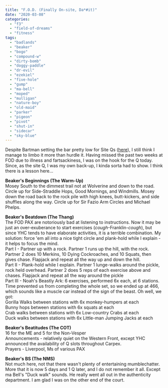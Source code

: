 ```yaml
---
title: "F.O.D. (Finally On-site, Da*#it)"
date: "2020-03-08"
categories: 
  - "f3"
  - "field-of-dreams"
  - "fitness"
tags: 
  - "badlands"
  - "beaker"
  - "bogo"
  - "compound-w"
  - "dirty-bomb"
  - "doggy-paddle"
  - "dr-evil"
  - "ezekiel"
  - "five-hole"
  - "gump"
  - "ma-bell"
  - "moped"
  - "mulligan"
  - "nature-boy"
  - "old-maid"
  - "parker"
  - "pigeon"
  - "pivot"
  - "shut-in"
  - "sidecar"
  - "sky-blue"
---
```


Despite Bartman setting the bar pretty low for Site Qs ([here](https://docs.google.com/document/d/1rOBxkzl91TqPfqQVnUoDXp4Jy3o6D7wocBSiB87wIYQ/edit)), I still think I manage to limbo it more than hurdle it. Having missed the past two weeks at FOD due to illness and fartsackiness, I was on the hook for the Q today. Since, as the site Q, I was my own back-up, I kinda sorta had to show. I think there is a lesson here...

**Beaker's Beginnings (The Warm-Up)**  
Mosey South to the dimmest trail not at Wolverine and down to the road. Circle up for Side-Straddle Hops, Good Mornings, and Windmills. Mosey down the road back to the rock pile with high knees, butt-kickers, and side shuffles along the way. Circle up for Sir Fazio Arm Circles and Michael Phelps.

**Beaker's Beatdown (The Thang)**  
The FOD PAX are notoriously bad at listening to instructions. Now it may be just an over-exuberance to start exercises (_cough_\-Franklin-_cough_), but since YHC tends to have elaborate activities, it is a terrible combination. My solution: force 'em all into a nice tight circle and plank-hold while I explain - it helps to focus the mind.  
Part I - Partner up with a rock. Partner 1 runs up the hill, with the rock. Partner 2 does 10 Merkins, 10 Dying Cockroaches, and 10 Squats, then gives chase. Flapjack and repeat all the way up and down the hill.  
Part II - Plank-hold while I explain. Partner 1 lunge-walks around the pickle, rock held overhead. Partner 2 does 5 reps of each exercise above and chases. Flapjack and repeat all the way around the pickle  
Part III - Noah's Beastly Ark: 6 exercises, performed 6x each, at 6 stations. Time prevented us from completing the whole set, so we ended up at 466, which sounds like a muscle car instead of the sign of the beast. Oh well, we got:  
Gorilla Walks between stations with 6x monkey-humpers at each  
Bunny hops between stations with 6x squats at each  
Crab walks between stations with 6x Low-country Crabs at each  
Duck walks between stations with 6x Little-man Jumping Jacks at each

**Beaker's Beatitudes (The COT)**  
16 for the ME and 5 for the Non-Vesper  
Announcements - relatively quiet on the Western Front, except YHC announced the availability of Q slots throughout Carpex.  
Prayers - Liverpool, Ms of various PAX

**Beaker's BS (The NMS)**  
Not much here, not that there wasn't plenty of entertaining mumblechatter. More that it is now 5 days and 1 Q later, and I do not remember it all. Except ma Bell's "Duck walk" sounds. He really went all out in the authenticity department. I am glad I was on the other end of the court.

